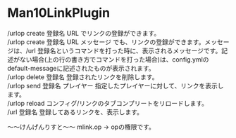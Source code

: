 # Man10LinkPlugin
/urlop create 登録名 URL でリンクの登録ができます。  
/urlop create 登録名 URL メッセージ でも、リンクの登録ができます。メッセージは、/url 登録名というコマンドを打った時に、表示されるメッセージです。記述がない場合(上の行の書き方でコマンドを打った場合)は、config.ymlのdefault-messageに記述されたものが表示されます。  
/urlop delete 登録名 登録されたリンクを削除します。  
/urlop send 登録名 プレイヤー 指定したプレイヤーに対して、リンクを表示します。  
/urlop reload コンフィグ/リンクのタブコンプリートをリロードします。  
/url 登録名 登録してあるリンクを、表示します。  

～～けんげんりすと～～
mlink.op -> opの権限です。
